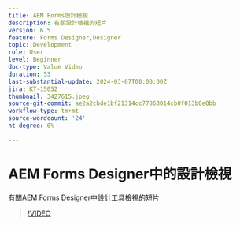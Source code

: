 ```yaml
---
title: AEM Forms設計檢視
description: 有關設計檢視的短片
version: 6.5
feature: Forms Designer,Designer
topic: Development
role: User
level: Beginner
doc-type: Value Video
duration: 53
last-substantial-update: 2024-03-07T00:00:00Z
jira: KT-15052
thumbnail: 3427615.jpeg
source-git-commit: ae2a2cbde1bf21314cc77863014cb0f013b6e0bb
workflow-type: tm+mt
source-wordcount: '24'
ht-degree: 0%

---
```



# AEM Forms Designer中的設計檢視

有關AEM Forms Designer中設計工具檢視的短片

>[!VIDEO](https://video.tv.adobe.com/v/3427615/?learn=on)
